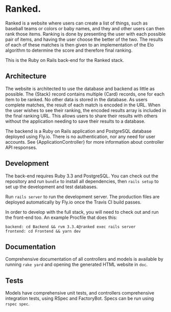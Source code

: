 Ranked.
=======

Ranked is a website where users can create a list of things, such as baseball
teams or colors or baby names, and they and other users can then rank those
items. Ranking is done by presenting the user with each possible pair of items,
and having the user choose the better of the two. The results of each of these
matches is then given to an implementation of the Elo algorithm to determine the
score and therefore final ranking.

This is the Ruby on Rails back-end for the Ranked stack.

Architecture
------------

The website is architected to use the database and backend as little as
possible. The {Stack} record contains multiple {Card} records, one for each item
to be ranked. No other data is stored in the database. As users complete
matches, the result of each match is encoded in the URL. When the user wishes to
see their ranking, the encoded results array is included in the final ranking
URL. This allows users to share their results with others without the
application needing to save their results to a database.

The backend is a Ruby on Rails application and PostgreSQL database deployed
using Fly.io. There is no authentication, nor any need for user accounts. See
{ApplicationController} for more information about controller API responses.

Development
-----------

The back-end requires Ruby 3.3 and PostgreSQL. You can check out the repository
and run `bundle` to install all dependencies, then `rails setup` to set up
the development and test databases.

Run `rails server` to run the development server. The production files are
deployed automatically by Fly.io once the Travis CI build passes.

In order to develop with the full stack, you will need to check out and run the
front-end too. An example Procfile that does this:

```
backend: cd Backend && rvm 3.3.4@ranked exec rails server
frontend: cd Frontend && yarn dev
```

Documentation
-------------

Comprehensive documentation of all controllers and models is available by
running `rake yard` and opening the generated HTML website in `doc`.

Tests
-----

Models have comprehensive unit tests, and controllers comprehensive integration
tests, using RSpec and FactoryBot. Specs can be run using `rspec spec`.
